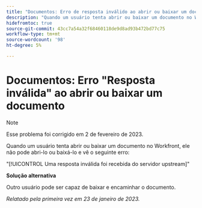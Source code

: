 ```yaml
---
title: "Documentos: Erro de resposta inválido ao abrir ou baixar um documento"
description: "Quando um usuário tenta abrir ou baixar um documento no Workfront, ele não pode abri-lo ou baixá-lo e vê um erro"
hidefromtoc: true
source-git-commit: 43cc7a54a32f68460118de9d8ad93b472bd77c75
workflow-type: tm+mt
source-wordcount: '98'
ht-degree: 5%

---
```



# Documentos: Erro &quot;Resposta inválida&quot; ao abrir ou baixar um documento

<!--This article is on the WF and WFP TOC-->

>[!NOTE]
>
>Esse problema foi corrigido em 2 de fevereiro de 2023.

Quando um usuário tenta abrir ou baixar um documento no Workfront, ele não pode abri-lo ou baixá-lo e vê o seguinte erro:

&quot;[!UICONTROL Uma resposta inválida foi recebida do servidor upstream]&quot;

**Solução alternativa**

Outro usuário pode ser capaz de baixar e encaminhar o documento.

_Relatado pela primeira vez em 23 de janeiro de 2023._

